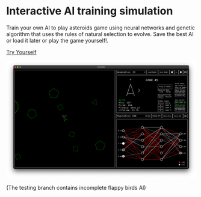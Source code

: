 # Interactive AI training simulation

Train your own AI to play asteroids game using neural networks and genetic algorithm that uses the rules of natural selection to evolve. Save the best AI or load it later or play the game yourself!.

[Try Yourself](https://github.com/sparshg/asteroids-genetic/releases/tag/v0.1.0)

![](assets/demo.png)

(The testing branch contains incomplete flappy birds AI)

